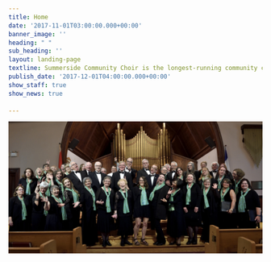```yaml
---
title: Home
date: '2017-11-01T03:00:00.000+00:00'
banner_image: ''
heading: " "
sub_heading: ''
layout: landing-page
textline: Summerside Community Choir is the longest-running community choir on PEI!
publish_date: '2017-12-01T04:00:00.000+00:00'
show_staff: true
show_news: true

---
```

![](/images/20190609_DAV6792_fun.jpg)
